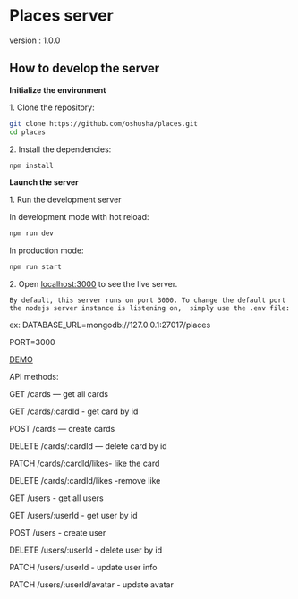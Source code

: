 # Places server
version : 1.0.0
## How to develop the server

**Initialize the environment**

1\. Clone the repository:

```bash
git clone https://github.com/oshusha/places.git
cd places
```


2\. Install the dependencies:

```bash
npm install
```


**Launch the server**

1\. Run the development server 

In development mode with hot reload:
```bash
npm run dev
```
In production mode:
```bash
npm run start
```

2\. Open [localhost:3000](http://localhost:3000) to see the live server.



`By default, this server runs on port 3000.
To change the default port the nodejs server instance is listening on, 
simply use the .env file:`

ex:
DATABASE_URL=mongodb://127.0.0.1:27017/places

PORT=3000

[DEMO](https://oshusha.github.io/places/)


API methods:

GET /cards — get all cards

GET /cards/:cardId - get card by id

POST /cards — create cards

DELETE /cards/:cardId — delete card by id

PATCH /cards/:cardId/likes- like the card

DELETE /cards/:cardId/likes -remove like

GET /users - get all users

GET /users/:userId - get user by id

POST /users - create user

DELETE /users/:userId - delete user by id

PATCH /users/:userId - update user info

PATCH /users/:userId/avatar - update avatar




